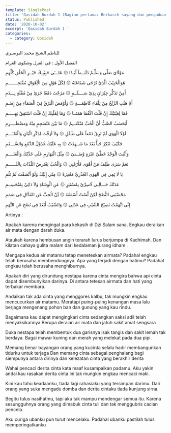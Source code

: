 ```yaml
---
template: SinglePost
title: 'Qasidah Burdah 1 (Bagian pertama: Berkasih sayang dan pengaduan cinta)'
status: Published
date: '2020-10-02'
excerpt: 'Qasidah Burdah 1 '
categories:
  - category: Qosidah
---
```



للناظم الشيخ محمد البوصيري  
الفصل الأول : في الغزل وشكوى الغرام  


مَوْلَايَ صَلِّي وَسَلِّـمْ دَآئِــماً أَبَـدًا    ۞    عَلـــَى حَبِيْبِـكَ خَيْــرِ الْخَلْقِ كُلِّهِمِ 
 
هُوَالْحَبِيْبُ الَّذِيْ تُرْجَى شَفَاعَتُهُ   ۞    لِكُلّ هَوْلٍ مِنَ الْأِهْوَالِ مُقْتَحِـــــــمِ  

أَمِنْ تَذَكُّرِ جِيْرَانٍ بِذِيْ سَــــلَــمٍ  ۞  مَزَجْتَ دَمْعًا جَرَيْ مِنْ مُقْلَةٍ بِـــدَمِ  

أَمْ هَبَّتِ الرِّيْحُ مِنْ تِلْقَاءِ كَاظِمَـــةٍ ۞  وَأَوْمَضَ الْبَرْقُ فِيْ الْضَمَآءِ مِنْ إِضَـمِ

فَمَا لِعَيْنَيْكَ إِنْ قُلْتَ اكْفُفَا هَمَتَــا  ۞  وَمَا لِقَلْبِكَ إِنْ قُلْتَ اسْتَفِقْ يَهِـــــمِ

أَيَحَسَبُ الصَّبُّ أَنَّ الْحُبَّ مُنْكَتـــِمٌ ۞  مَا بَيْنَ مُنْسَجِمٍ مِنْهُ وَمضْطَــــرِمِ

لَوْلَا الْهَوَى لَمْ تُرِقْ دَمْعاً عَلَي طَـلَلٍ ۞  وَلاَ أرَقْتَ لِذِكْرِ الْبَانِ وَالْعَلـَـــمِ

فَكَيْفَ تُنْكِرُ حُباًّ بَعْدَ مَا شَــهِدَتْ  ۞  بِهِ عَلَيْكَ عُدُوْلُ الدَّمْعِ وَالسَّـــقَمِ

وَأَثْبَتَ الْوَجْدُ خَطَّيْ عَبْرَةٍ وَّضَــنىً  ۞  مِثْلَ الْبَهَارِمِ عَلَى خَدَّيْكَ وَالْعَنَــــمِ

نَعَمْ سَرَى طَيْفُ مَنْ أَهْوَى فَأَرّقَنِي  ۞  وَالْحُبّ يَعْتَرِضُ اللّذّاتَ بِالَلَــــــمِ

يَا لَا ئِمِي فِي الهَوَى العُذْرِيِّ مَعْذِرَةً  ۞   مِنّي إِلَيْكَ وَلَوْ أَنْصَفْتَ لَمْ تَلُمِ

عَدَتْكَ حَـــالِـي لَاسِرِّيْ بِمُسْتَتِرٍ     ۞  عَنِ الْوِشَاةِ وَلاَ دَائِيْ بِمُنْحَسِــمِ

مَحّضْتَنِي النُّصْحَ لَكِنْ لَّسْتُ أَسْمَعُهُ  ۞   إَنّ الُحِبَّ عَنِ العُذَّالِ فِي صَمَمِ

 إِنِّى اتَّهَمْتُ نَصِيْحَ الشّيْبِ فِي عَذَلِي   ۞    وَالشّيْبُ أَبْعَدُ فِي نُصْحِ عَنِ التُّهَمِ


Artinya :

Apakah karena mengingat para kekasih di Dzi Salam sana.
Engkau deraikan air mata dengan darah duka.

Ataukah karena hembusan angin terarah lurus berjumpa di Kadhimah. 
Dan kilatan cahaya gulita malam dari kedalaman jurang idham . 

Mengapa kedua air matamu tetap meneteskan airmata? Padahal engkau telah berusaha membendungnya.
Apa yang terjadi dengan hatimu? Padahal engkau telah berusaha menghiburnya.

Apakah diri yang dirundung nestapa karena cinta mengira bahwa api cinta dapat disembunyikan darinya.
Di antara tetesan airmata dan hati yang terbakar membara.

Andaikan tak ada cinta yang menggores kalbu,  tak mungkin engkau mencucurkan air matamu.
Meratapi puing-puing kenangan masa lalu berjaga mengenang pohon ban dan gunung yang kau rindu.

Bagaimana kau dapat mengingkari cinta sedangkan saksi adil telah menyaksikannya
Berupa deraian air mata dan jatuh sakit amat sengsara 

Duka nestapa telah membentuk dua garisnya isak tangis dan sakit lemah tak berdaya.
Bagai mawar kuning dan merah yang melekat pada dua pipi. 

Memang benar bayangan orang yang kucinta selalu hadir membangunkan tidurku untuk terjaga
Dan memang cinta sebagai penghalang bagi siempunya antara dirinya dan kelezatan cinta yang berakhir derita

Wahai pencaci derita cinta kata maaf kusampaikan padamu.
Aku yakin andai kau rasakan derita cinta ini tak mungkin engkau mencaci maki.

Kini kau tahu keadaanku, tiada lagi rahasiaku yang tersimpan darimu.
Dari orang yang suka mengadu domba dan derita cintaku tiada kunjung sirna.

Begitu tulus nasihatmu, tapi aku tak mampu mendengar semua itu.
Karena sesungguhnya orang yang dimabuk cinta tuli dan tak menggubris cacian pencela.

Aku curiga ubanku pun turut mencelaku.
Padahal ubanku pastilah tulus memperingatkanku







